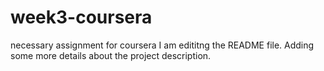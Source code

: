 # week3-coursera
necessary assignment for coursera
I am edititng the README file. Adding some more details about the project description.
